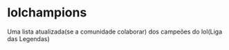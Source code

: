 # lolchampions
Uma lista atualizada(se a comunidade colaborar) dos campeões do lol(Liga das Legendas)
